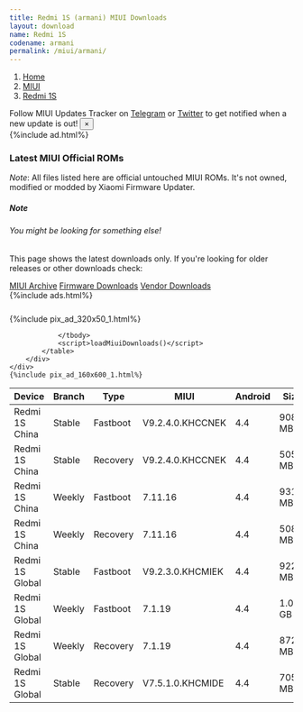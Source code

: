```yaml
---
title: Redmi 1S (armani) MIUI Downloads
layout: download
name: Redmi 1S
codename: armani
permalink: /miui/armani/
---
```

<nav aria-label="breadcrumb">
    <ol class="breadcrumb">
        <li class="breadcrumb-item"><a href="/">Home</a></li>
        <li class="breadcrumb-item"><a href="/miui/">MIUI</a></li>
        <li class="breadcrumb-item active" aria-current="page"><a href="/miui/armani/">Redmi 1S</a></li>
    </ol>
</nav>
<div class="alert alert-primary alert-dismissible fade show" role="alert">
    Follow MIUI Updates Tracker on <a href="https://t.me/MIUIUpdatesTracker" class="alert-link">Telegram</a>
     or <a href="https://twitter.com/MiFwUpdater" class="alert-link">Twitter</a> to get notified when a new update is out!
    <button type="button" class="close" data-dismiss="alert" aria-label="Close">
        <span aria-hidden="true">&times;</span>
    </button>
</div>
{%include ad.html%}

### Latest MIUI Official ROMs
*Note*: All files listed here are official untouched MIUI ROMs. It's not owned, modified or modded by Xiaomi Firmware Updater.
<div class="card">
  <div class="card-body">
    <h5 class="card-title">Note</h5>
    <h6 class="card-subtitle mb-2 text-muted">You might be looking for something else!</h6>
    <p class="card-text">This page shows the latest downloads only.
     If you're looking for older releases or other downloads check:</p>
    <a href="/archive/miui/armani/" class="card-link">MIUI Archive</a>
    <a href="/firmware/armani/" class="card-link">Firmware Downloads</a>
    <a href="/vendor/armani/" class="card-link">Vendor Downloads</a>
  </div>
</div>
{%include ads.html%}
<div class="row justify-content-center">
    <div class="col-10">
        <div class="table-responsive-md" style="margin-top: 25px;">
            {%include pix_ad_320x50_1.html%}
            <table id="miui" class="display dt-responsive nowrap compact table table-striped table-hover table-sm">
                <thead class="thead-dark">
                    <tr>
                        <th data-ref="device">Device</th>
                        <th data-ref="branch">Branch</th>
                        <th data-ref="type">Type</th>
                        <th data-ref="miui">MIUI</th>
                        <th data-ref="android">Android</th>
                        <th data-ref="size">Size</th>
                        <th data-ref="size">Date</th>
                        <th data-ref="link">Link</th>
                    </tr>
                </thead>
                <tbody>
                <tr><td>Redmi 1S China</td><td>Stable</td><td>Fastboot</td><td>V9.2.4.0.KHCCNEK</td><td>4.4</td><td>908.1 MB</td><td>2018-09-07</td><td><a href="/miui/armani/stable/V9.2.4.0.KHCCNEK/">Download</a></td></tr>
<tr><td>Redmi 1S China</td><td>Stable</td><td>Recovery</td><td>V9.2.4.0.KHCCNEK</td><td>4.4</td><td>505.7 MB</td><td>2018-09-07</td><td><a href="/miui/armani/stable/V9.2.4.0.KHCCNEK/">Download</a></td></tr>
<tr><td>Redmi 1S China</td><td>Weekly</td><td>Fastboot</td><td>7.11.16</td><td>4.4</td><td>931.1 MB</td><td>2017-11-16</td><td><a href="/miui/armani/weekly/7.11.16/">Download</a></td></tr>
<tr><td>Redmi 1S China</td><td>Weekly</td><td>Recovery</td><td>7.11.16</td><td>4.4</td><td>508.1 MB</td><td>2018-09-07</td><td><a href="/miui/armani/weekly/7.11.16/">Download</a></td></tr>
<tr><td>Redmi 1S Global</td><td>Stable</td><td>Fastboot</td><td>V9.2.3.0.KHCMIEK</td><td>4.4</td><td>922.7 MB</td><td>2018-09-07</td><td><a href="/miui/armani/stable/V9.2.3.0.KHCMIEK/">Download</a></td></tr>
<tr><td>Redmi 1S Global</td><td>Weekly</td><td>Fastboot</td><td>7.1.19</td><td>4.4</td><td>1.0 GB</td><td>2017-11-19</td><td><a href="/miui/armani/weekly/7.1.19/">Download</a></td></tr>
<tr><td>Redmi 1S Global</td><td>Weekly</td><td>Recovery</td><td>7.1.19</td><td>4.4</td><td>872.9 MB</td><td>2018-09-09</td><td><a href="/miui/armani/weekly/7.1.19/">Download</a></td></tr>
<tr><td>Redmi 1S Global</td><td>Stable</td><td>Recovery</td><td>V7.5.1.0.KHCMIDE</td><td>4.4</td><td>705.5 MB</td><td>2018-08-03</td><td><a href="/miui/armani/stable/V7.5.1.0.KHCMIDE/">Download</a></td></tr>

                </tbody>
                <script>loadMiuiDownloads()</script>
            </table>
        </div>
    </div>
    {%include pix_ad_160x600_1.html%}
</div>
